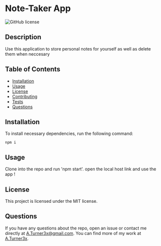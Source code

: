 
  # Note-Taker App
  
  ![GitHub license](https://img.shields.io/badge/license-MIT-blue.svg)
  
  ## Description
  
  Use this application to store personal notes for yourself as well as delete them when neccesary
  
  ## Table of Contents 
  
  * [Installation](#installation)
  * [Usage](#usage)
  * [License](#license)
  * [Contributing](#contributing)
  * [Tests](#tests)
  * [Questions](#questions)
  
  ## Installation
  
  To install necessary dependencies, run the following command:
  
  ```
  npm i
  ```
  
  ## Usage
  
  Clone into the repo and run 'npm start'. open the local host link and use the app !
  
  ## License
  
  This project is licensed under the MIT license.
  
  ## Questions
  
  If you have any questions about the repo, open an issue or contact me directly at A.Turner3x@gmail.com. You can find more of my work at [A.Turner3x](https://github.com/A.Turner3x/).
  